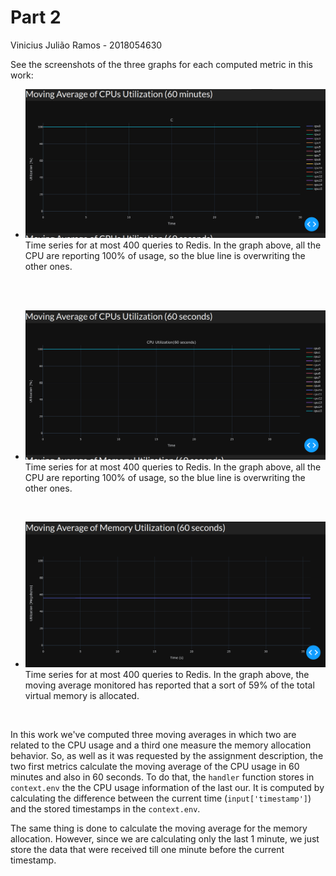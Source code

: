 # Part 2

Vinicius Julião Ramos - 2018054630

See the screenshots of the three graphs for each computed metric in this work:

* ![Moving average for CPU utilization in 60 minutes](./cpu60min.png)
  Time series for at most 400 queries to Redis. In the graph above, all the CPU are reporting 100% of usage, so the blue line is overwriting the other ones.

</br>

</br>

* ![Moving average for CPU utilization in 60 seconds](./cpu60sec.png)
  Time series for at most 400 queries to Redis. In the graph above, all the CPU are reporting 100% of usage, so the blue line is overwriting the other ones.

</br>

* ![Moving average for Memory allocation in 60 seconds](./mem60sec.png)
  Time series for at most 400 queries to Redis. In the graph above, the moving average monitored has reported that a sort of 59% of the total virtual memory is allocated.

</br>


In this work we've computed three moving averages in which two are related to the CPU usage and a third one measure the memory allocation behavior.
So, as well as it was requested by the assignment description, the two first metrics calculate the moving average of the CPU usage in 60 minutes and also in 60 seconds. To do that, the `handler` function stores in `context.env` the the CPU usage information of the last our. It is computed by calculating the difference between the current time (`input['timestamp']`) and the stored timestamps in the `context.env`.

The same thing is done to calculate the moving average for the memory allocation. However, since we are calculating only the last 1 minute, we just store the data that were received till one minute before the current timestamp.
